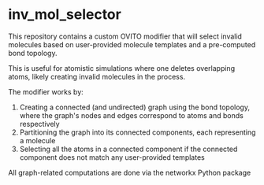 # inv_mol_selector

This repository contains a custom OVITO modifier that will select invalid molecules based on user-provided molecule templates and a pre-computed bond topology.

This is useful for atomistic simulations where one deletes overlapping atoms, likely creating invalid molecules in the process.

The modifier works by:

1. Creating a connected (and undirected) graph using the bond topology, where the graph's nodes and edges correspond to atoms and bonds respectively
2. Partitioning the graph into its connected components, each representing a molecule
3. Selecting all the atoms in a connected component if the connected component does not match any user-provided templates

All graph-related computations are done via the networkx Python package
